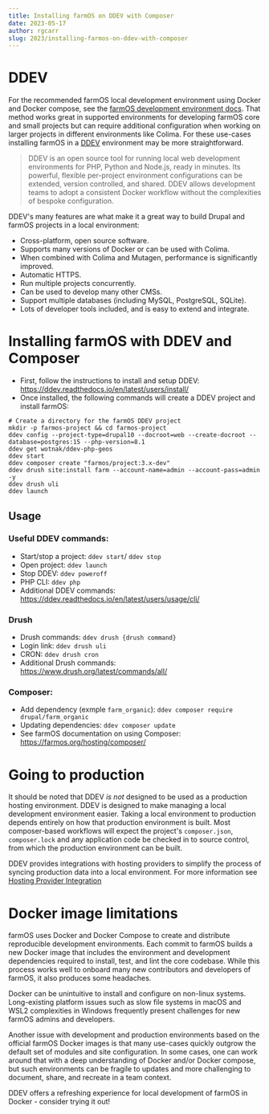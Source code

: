 ```yaml
---
title: Installing farmOS on DDEV with Composer
date: 2023-05-17
author: rgcarr
slug: 2023/installing-farmos-on-ddev-with-composer
---
```


# DDEV

For the recommended farmOS local development environment using Docker and Docker compose, see the 
[farmOS development environment docs](https://farmos.org/development/environment). That method works great in
supported environments for developing farmOS core and small projects but can
require additional configuration when working on larger projects in different
environments like Colima. For these use-cases installing farmOS in a
[DDEV](https://ddev.com/) environment may be more straightforward.

> DDEV is an open source tool for running local web development environments for PHP, Python and Node.js, ready in minutes. Its powerful, flexible per-project environment configurations can be extended, version controlled, and shared. DDEV allows development teams to adopt a consistent Docker workflow without the complexities of bespoke configuration.

DDEV's many features are what make it a great way to build Drupal and farmOS
projects in a local environment:

* Cross-platform, open source software.
* Supports many versions of Docker or can be used with Colima.
* When combined with Colima and Mutagen, performance is significantly improved.
* Automatic HTTPS.
* Run multiple projects concurrently.
* Can be used to develop many other CMSs.
* Support multiple databases (including MySQL, PostgreSQL, SQLite).
* Lots of developer tools included, and is easy to extend and integrate.  

# Installing farmOS with DDEV and Composer

- First, follow the instructions to install and setup DDEV: https://ddev.readthedocs.io/en/latest/users/install/
- Once installed, the following commands will create a DDEV project and install farmOS:

```
# Create a directory for the farmOS DDEV project
mkdir -p farmos-project && cd farmos-project
ddev config --project-type=drupal10 --docroot=web --create-docroot --database=postgres:15 --php-version=8.1
ddev get wotnak/ddev-php-geos
ddev start
ddev composer create "farmos/project:3.x-dev"
ddev drush site:install farm --account-name=admin --account-pass=admin -y
ddev drush uli
ddev launch
```

## Usage

### Useful DDEV commands:
- Start/stop a project: `ddev start`/ `ddev stop`
- Open project: `ddev launch`
- Stop DDEV: `ddev poweroff`
- PHP CLI: `ddev php`
- Additional DDEV commands: https://ddev.readthedocs.io/en/latest/users/usage/cli/

### Drush
- Drush commands: `ddev drush {drush command}`
- Login link: `ddev drush uli`
- CRON: `ddev drush cron`
- Additional Drush commands: https://www.drush.org/latest/commands/all/

### Composer:
- Add dependency (exmple `farm_organic`): `ddev composer require drupal/farm_organic`
- Updating dependencies: `ddev composer update`
- See farmOS documentation on using Composer: https://farmos.org/hosting/composer/

# Going to production

It should be noted that DDEV _is not_ designed to be used as a production
hosting environment. DDEV is designed to make managing a local development
environment easier. Taking a local environment to production depends entirely
on how that production environment is built. Most composer-based workflows
will expect the project's `composer.json`, `composer.lock` and any application
code be checked in to source control, from which the production environment
can be built.

DDEV provides integrations with hosting providers to simplify the process of
syncing production data into a local environment. For more information see
[Hosting Provider Integration](https://ddev.readthedocs.io/en/stable/users/providers/)

# Docker image limitations

farmOS uses Docker and Docker Compose to create and distribute reproducible
development environments. Each commit to
farmOS builds a new Docker image that includes the environment and development
dependencies required to install, test, and lint the core codebase. While this
process works well to onboard many new contributors and developers of
farmOS, it also produces some headaches.

Docker can be unintuitive to install and configure on non-linux systems. Long-existing platform issues
such as slow file systems in macOS and WSL2 complexities in Windows frequently present challenges for
new farmOS admins and developers.

Another issue with development and production environments based on the official
farmOS Docker images is that many use-cases quickly outgrow the default set of modules
and site configuration. In some cases, one can work around that with a deep understanding
of Docker and/or Docker compose, but such environments can be fragile to updates and
more challenging to document, share, and recreate in a team context.

DDEV offers a refreshing experience for local development of farmOS in Docker - consider trying it out!